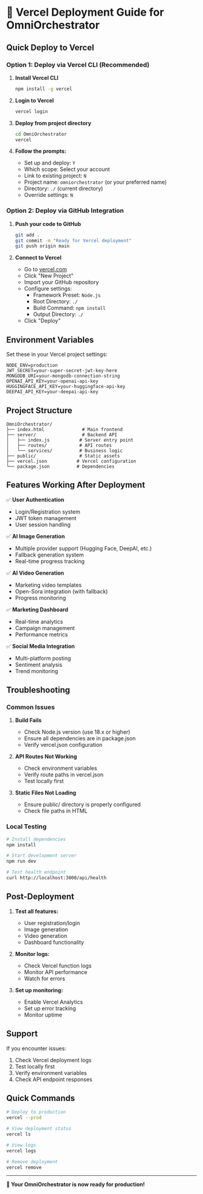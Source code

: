 # 🚀 Vercel Deployment Guide for OmniOrchestrator

## Quick Deploy to Vercel

### Option 1: Deploy via Vercel CLI (Recommended)

1. **Install Vercel CLI**
   ```bash
   npm install -g vercel
   ```

2. **Login to Vercel**
   ```bash
   vercel login
   ```

3. **Deploy from project directory**
   ```bash
   cd OmniOrchestrator
   vercel
   ```

4. **Follow the prompts:**
   - Set up and deploy: `Y`
   - Which scope: Select your account
   - Link to existing project: `N`
   - Project name: `omniorchestrator` (or your preferred name)
   - Directory: `./` (current directory)
   - Override settings: `N`

### Option 2: Deploy via GitHub Integration

1. **Push your code to GitHub**
   ```bash
   git add .
   git commit -m "Ready for Vercel deployment"
   git push origin main
   ```

2. **Connect to Vercel**
   - Go to [vercel.com](https://vercel.com)
   - Click "New Project"
   - Import your GitHub repository
   - Configure settings:
     - Framework Preset: `Node.js`
     - Root Directory: `./`
     - Build Command: `npm install`
     - Output Directory: `./`
   - Click "Deploy"

## Environment Variables

Set these in your Vercel project settings:

```env
NODE_ENV=production
JWT_SECRET=your-super-secret-jwt-key-here
MONGODB_URI=your-mongodb-connection-string
OPENAI_API_KEY=your-openai-api-key
HUGGINGFACE_API_KEY=your-huggingface-api-key
DEEPAI_API_KEY=your-deepai-api-key
```

## Project Structure

```
OmniOrchestrator/
├── index.html              # Main frontend
├── server/                 # Backend API
│   ├── index.js           # Server entry point
│   ├── routes/            # API routes
│   └── services/          # Business logic
├── public/                # Static assets
├── vercel.json           # Vercel configuration
└── package.json          # Dependencies
```

## Features Working After Deployment

✅ **User Authentication**
- Login/Registration system
- JWT token management
- User session handling

✅ **AI Image Generation**
- Multiple provider support (Hugging Face, DeepAI, etc.)
- Fallback generation system
- Real-time progress tracking

✅ **AI Video Generation**
- Marketing video templates
- Open-Sora integration (with fallback)
- Progress monitoring

✅ **Marketing Dashboard**
- Real-time analytics
- Campaign management
- Performance metrics

✅ **Social Media Integration**
- Multi-platform posting
- Sentiment analysis
- Trend monitoring

## Troubleshooting

### Common Issues

1. **Build Fails**
   - Check Node.js version (use 18.x or higher)
   - Ensure all dependencies are in package.json
   - Verify vercel.json configuration

2. **API Routes Not Working**
   - Check environment variables
   - Verify route paths in vercel.json
   - Test locally first

3. **Static Files Not Loading**
   - Ensure public/ directory is properly configured
   - Check file paths in HTML

### Local Testing

```bash
# Install dependencies
npm install

# Start development server
npm run dev

# Test health endpoint
curl http://localhost:3000/api/health
```

## Post-Deployment

1. **Test all features:**
   - User registration/login
   - Image generation
   - Video generation
   - Dashboard functionality

2. **Monitor logs:**
   - Check Vercel function logs
   - Monitor API performance
   - Watch for errors

3. **Set up monitoring:**
   - Enable Vercel Analytics
   - Set up error tracking
   - Monitor uptime

## Support

If you encounter issues:
1. Check Vercel deployment logs
2. Test locally first
3. Verify environment variables
4. Check API endpoint responses

## Quick Commands

```bash
# Deploy to production
vercel --prod

# View deployment status
vercel ls

# View logs
vercel logs

# Remove deployment
vercel remove
```

---

**🎉 Your OmniOrchestrator is now ready for production!** 